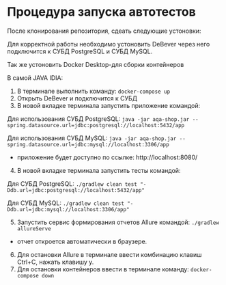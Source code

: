 # Процедура запуска автотестов

После клонирования репозитория, сдеать следующие устоновки:

Для корректной работы необходимо устоновить DeBever через него подключится к СУБД PostgreSQL и
СУБД MySQL.

Так же устоновить Docker Desktop-для сборки контейнеров

В самой JAVA IDIA:

1. В терминале выполнить команду:
   `docker-compose up`
2. Открыть DeBever и подключится к СУБД
3. В новой вкладке терминала запустить приложение командой:

Для использования СУБД PostgreSQL:
`java -jar aqa-shop.jar --spring.datasource.url=jdbc:postgresql://localhost:5432/app`

Для использования СУБД MySQL:
`java -jar aqa-shop.jar --spring.datasource.url=jdbc:mysql://localhost:3306/app`

- приложение будет доступно по ссылке: http://localhost:8080/

4. В новой вкладке терминала запустить тесты командой:

Для СУБД PostgreSQL:
`./gradlew clean test "-Ddb.url=jdbc:postgresql://localhost:5432/app"`

Для СУБД MySQL:
`./gradlew clean test "-Ddb.url=jdbc:mysql://localhost:3306/app"`

5. Запустить сервис формирования отчетов Allure командой:
   `./gradlew allureServe `

-  отчет откроется автоматически в браузере.

6. Для остановки Allure в терминале ввести комбинацию клавиш Ctrl+C, нажать клавишу y.
7. Для остановки контейнеров ввести в терминале команду:
   `docker-compose down`
